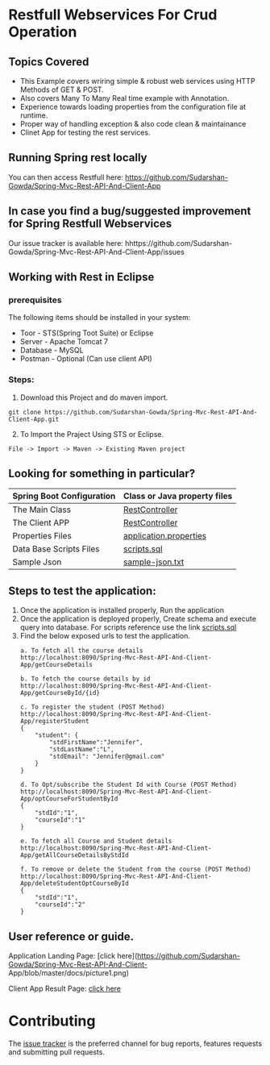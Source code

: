 # Restfull Webservices For Crud Operation

## Topics Covered
* This Example covers wriring simple & robust web services using HTTP Methods of GET & POST.
* Also covers Many To Many Real time example with Annotation.
* Experience towards loading properties from the configuration file at runtime.
* Proper way of handling exception & also code clean & maintainance
* Clinet App for testing the rest services.


## Running Spring rest locally

You can then access Restfull here: https://github.com/Sudarshan-Gowda/Spring-Mvc-Rest-API-And-Client-App


## In case you find a bug/suggested improvement for Spring Restfull Webservices
Our issue tracker is available here: hhttps://github.com/Sudarshan-Gowda/Spring-Mvc-Rest-API-And-Client-App/issues


## Working with Rest in Eclipse

### prerequisites
The following items should be installed in your system:
* Toor - STS(Spring Toot Suite) or Eclipse
* Server - Apache Tomcat 7
* Database - MySQL
* Postman - Optional (Can use client API)

### Steps:

1) Download this Project and do maven import.
```
git clone https://github.com/Sudarshan-Gowda/Spring-Mvc-Rest-API-And-Client-App.git
```
2) To Import the Praject Using STS or Eclipse.
```
File -> Import -> Maven -> Existing Maven project
```


## Looking for something in particular?

|Spring Boot Configuration | Class or Java property files  |
|--------------------------|---|
|The Main Class | [RestController](https://github.com/Sudarshan-Gowda/Spring-Mvc-Rest-API-And-Client-App/blob/master/src/main/java/com/star/sud/controller/RestController.java) |
|The Client APP | [RestController](https://github.com/Sudarshan-Gowda/Spring-Mvc-Rest-API-And-Client-App/blob/master/src/main/java/com/star/sud/client/app/RestClientApp.java) |
|Properties Files | [application.properties](https://github.com/Sudarshan-Gowda/Spring-Mvc-Rest-API-And-Client-App/blob/master/src/main/resources/application.properties) |
|Data Base Scripts Files | [scripts.sql](https://github.com/Sudarshan-Gowda/Spring-Mvc-Rest-API-And-Client-App/blob/master/src/main/resources/scripts.sql) |
|Sample Json | [sample-json.txt](https://github.com/Sudarshan-Gowda/Spring-Mvc-Rest-API-And-Client-App/blob/master/src/main/resources/sample-json.txt) |

## Steps to test the application:

1) Once the application is installed properly, Run the application
2) Once the application is deployed properly, Create schema and execute query into database. 
   For scripts reference use the link [scripts.sql](https://github.com/Sudarshan-Gowda/Spring-Mvc-Rest-API-And-Client-App/blob/master/src/main/resources/scripts.sql)
3) Find the below exposed urls to test the application.
	```	
	a. To fetch all the course details
	http://localhost:8090/Spring-Mvc-Rest-API-And-Client-App/getCourseDetails

	b. To fetch the course details by id
	http://localhost:8090/Spring-Mvc-Rest-API-And-Client-App/getCourseById/{id}

	c. To register the student (POST Method)
	http://localhost:8090/Spring-Mvc-Rest-API-And-Client-App/registerStudent
	{
		"student": {
			"stdFirstName":"Jennifer",
			"stdLastName":"L",
			"stdEmail": "Jennifer@gmail.com"
		}
	}

	d. To Opt/subscribe the Student Id with Course (POST Method)
	http://localhost:8090/Spring-Mvc-Rest-API-And-Client-App/optCourseForStudentById
	{
		"stdId":"1",
		"courseId":"1"
	}

	e. To fetch all Course and Student details
	http://localhost:8090/Spring-Mvc-Rest-API-And-Client-App/getAllCourseDetailsByStdId

	f. To remove or delete the Student from the course (POST Method)
	http://localhost:8090/Spring-Mvc-Rest-API-And-Client-App/deleteStudentOptCourseById
	{
		"stdId":"1",
		"courseId":"2"
	}
	```
   
## User reference or guide.
  Application Landing Page: [click here](https://github.com/Sudarshan-Gowda/Spring-Mvc-Rest-API-And-Client-	App/blob/master/docs/picture1.png)
  
  Client App Result Page: [click here](https://github.com/Sudarshan-Gowda/Spring-Mvc-Rest-API-And-Client-App/blob/master/docs/picture9.png)

# Contributing

The [issue tracker](https://github.com/Sudarshan-Gowda/Spring-Mvc-Rest-API-And-Client-App/issues) is the preferred channel for bug reports, features requests and submitting pull requests.

